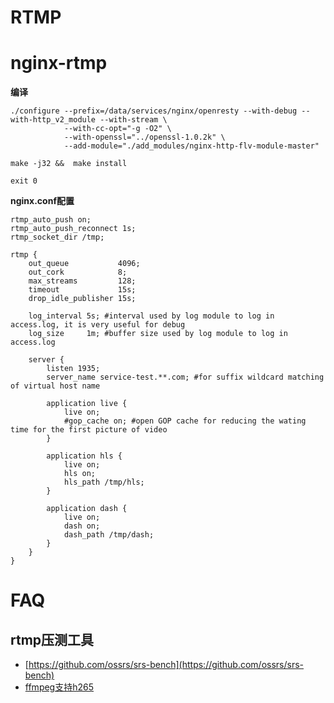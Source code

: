 # RTMP

# nginx-rtmp


**编译**

```
./configure --prefix=/data/services/nginx/openresty --with-debug --with-http_v2_module --with-stream \
            --with-cc-opt="-g -O2" \
            --with-openssl="../openssl-1.0.2k" \
            --add-module="./add_modules/nginx-http-flv-module-master"

make -j32 &&  make install

exit 0
```


**nginx.conf配置**

```
rtmp_auto_push on;
rtmp_auto_push_reconnect 1s;
rtmp_socket_dir /tmp;

rtmp {
    out_queue           4096;
    out_cork            8;
    max_streams         128;
    timeout             15s;
    drop_idle_publisher 15s;

    log_interval 5s; #interval used by log module to log in access.log, it is very useful for debug
    log_size     1m; #buffer size used by log module to log in access.log

    server {
        listen 1935;
        server_name service-test.**.com; #for suffix wildcard matching of virtual host name

        application live {
            live on;
            #gop_cache on; #open GOP cache for reducing the wating time for the first picture of video
        }

        application hls {
            live on;
            hls on;
            hls_path /tmp/hls;
        }

        application dash {
            live on;
            dash on;
            dash_path /tmp/dash;
        }
    }
}
```


# FAQ

## rtmp压测工具

- [https://github.com/ossrs/srs-bench](https://github.com/ossrs/srs-bench)
- [ffmpeg支持h265](https://github.com/runner365/ffmpeg_rtmp_h265)
